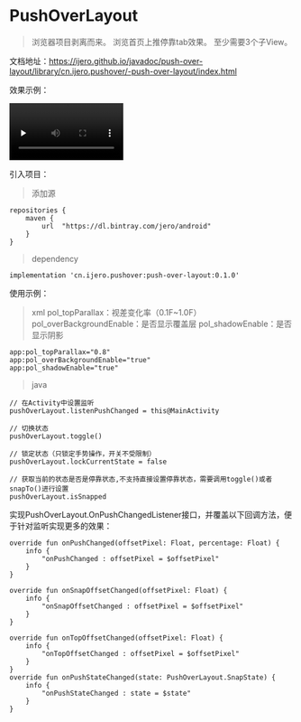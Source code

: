 # PushOverLayout

> 浏览器项目剥离而来。
> 浏览首页上推停靠tab效果。
> 至少需要3个子View。

文档地址：https://ijero.github.io/javadoc/push-over-layout/library/cn.ijero.pushover/-push-over-layout/index.html

效果示例：

<video id="video" controls="" preload="none" width='40%'>
	<source id="mp4" src="resource/video/demo.mp4" />
</video>

引入项目：
> 添加源

	repositories {
	    maven {
	        url  "https://dl.bintray.com/jero/android" 
	    }
	}

> dependency

	implementation 'cn.ijero.pushover:push-over-layout:0.1.0'


使用示例：

> xml
> pol_topParallax：视差变化率（0.1F~1.0F）
> pol_overBackgroundEnable：是否显示覆盖层
> pol_shadowEnable：是否显示阴影

```
app:pol_topParallax="0.8"
app:pol_overBackgroundEnable="true"
app:pol_shadowEnable="true"
```

> java

```
// 在Activity中设置监听
pushOverLayout.listenPushChanged = this@MainActivity

// 切换状态
pushOverLayout.toggle()

// 锁定状态（只锁定手势操作，开关不受限制）
pushOverLayout.lockCurrentState = false

// 获取当前的状态是否是停靠状态,不支持直接设置停靠状态，需要调用toggle()或者snapTo()进行设置
pushOverLayout.isSnapped

```

实现PushOverLayout.OnPushChangedListener接口，并覆盖以下回调方法，便于针对监听实现更多的效果：

```
override fun onPushChanged(offsetPixel: Float, percentage: Float) {
    info {
        "onPushChanged : offsetPixel = $offsetPixel"
    }
}

override fun onSnapOffsetChanged(offsetPixel: Float) {
    info {
        "onSnapOffsetChanged : offsetPixel = $offsetPixel"
    }
}

override fun onTopOffsetChanged(offsetPixel: Float) {
    info {
        "onTopOffsetChanged : offsetPixel = $offsetPixel"
    }
}
override fun onPushStateChanged(state: PushOverLayout.SnapState) {
	info {
		"onPushStateChanged : state = $state"
	}
}
```